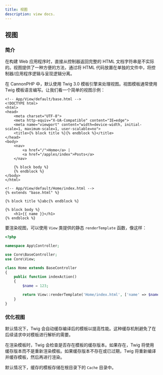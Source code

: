 ```yaml
---
title: 视图
description: view docs.
---
```


## 视图

### 简介

在构建 Web 应用程序时，直接从控制器返回完整的 HTML 文档字符串是不实际的。视图提供了一种方便的方法，通过将 HTML 代码放置在单独的文件中，将控制器/应用程序逻辑与呈现逻辑分离。

在 CannonPHP 中，默认使用 Twig 3.0 模板引擎来处理视图。视图模板通常使用 Twig 模板语言编写。让我们看一个简单的视图示例：

```twig
<!-- App/View/default/base.html -->
<!DOCTYPE html>
<html>
<head>
    <meta charset="UTF-8">
    <meta http-equiv="X-UA-Compatible" content="IE=edge">
    <meta name="viewport" content="width=device-width, initial-scale=1, maximum-scale=1, user-scalable=no">
    <title>{% block title %}{% endblock %}</title>
</head>
<body>
    <nav>
        <a href="/">Home</a> |
        <a href="/apples/index">Posts</a>
    </nav>

    {% block body %}
    {% endblock %}
</body>
</html>

<!-- App/View/default/Home/index.html -->
{% extends "base.html" %}

{% block title %}abc{% endblock %}

{% block body %}
    <h1>{{ name }}</h1>
{% endblock %}
```

要渲染视图，可以使用 `View` 类提供的静态 `renderTemplate` 函数，像这样：

```php
<?php

namespace App\Controller;

use Core\BaseController;
use Core\View;

class Home extends BaseController
{
    public function indexAction()
    {
        $name = 123;

        return View::renderTemplate('Home/index.html', ['name' => $name]);
    }
}
```

### 优化视图

默认情况下，Twig 会自动缓存编译后的模板以提高性能。这种缓存机制避免了在后续请求中对模板进行解析的需要。

在渲染模板时，Twig 会检查是否存在模板的缓存版本。如果存在，Twig 将使用缓存版本而不是重新渲染模板。如果缓存版本不存在或已过期，Twig 将重新编译并缓存模板，然后再进行渲染。

默认情况下，缓存的模板存储在根目录下的 `Cache` 目录中。
